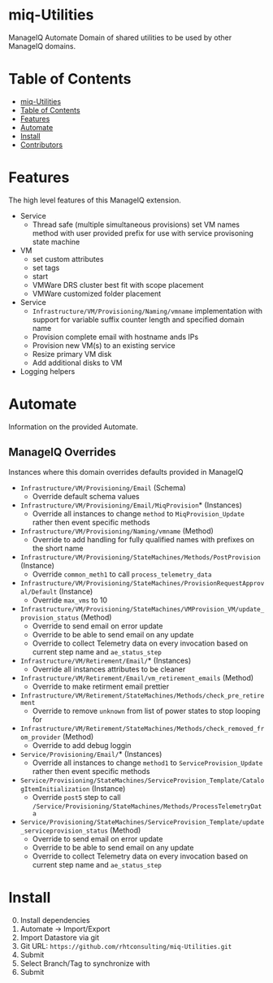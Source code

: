 # miq-Utilities
ManageIQ Automate Domain of shared utilities to be used by other ManageIQ domains.

# Table of Contents
* [miq-Utilities](#miq-utilities)
* [Table of Contents](#table-of-contents)
* [Features](#features)
* [Automate](#automate)
* [Install](#install)
* [Contributors](#contributors)

# Features
The high level features of this ManageIQ extension.

* Service
  * Thread safe (multiple simultaneous provisions) set VM names method with user provided prefix for use with service provisoning state machine
* VM
  * set custom attributes
  * set tags
  * start
  * VMWare DRS cluster best fit with scope placement
  * VMWare customized folder placement
* Service
  * `Infrastructure/VM/Provisioning/Naming/vmname` implementation with support for variable suffix counter length and specified domain name
  * Provision complete email with hostname ands IPs
  * Provision new VM(s) to an existing service
  * Resize primary VM disk
  * Add additional disks to VM
* Logging helpers

# Automate
Information on the provided Automate.

## ManageIQ Overrides
Instances where this domain overrides defaults provided in ManageIQ

* `Infrastructure/VM/Provisioning/Email` (Schema)
  * Override default schema values
* `Infrastructure/VM/Provisioning/Email/MiqProvision`\* (Instances)
  * Override all instances to change `method` to `MiqProvision_Update` rather then event specific methods
* `Infrastructure/VM/Provisioning/Naming/vmname` (Method)
  * Override to add handling for fully qualified names with prefixes on the short name
* `Infrastructure/VM/Provisioning/StateMachines/Methods/PostProvision` (Instance)
  * Override `common_meth1` to call `process_telemetry_data` 
* `Infrastructure/VM/Provisioning/StateMachines/ProvisionRequestApproval/Default` (Instance)
  * Override `max_vms` to 10
* `Infrastructure/VM/Provisioning/StateMachines/VMProvision_VM/update_provision_status` (Method)
  * Override to send email on error update
  * Override to be able to send email on any update
  * Override to collect Telemetry data on every invocation based on current step name and `ae_status_step`
* `Infrastructure/VM/Retirement/Email/`\* (Instances)
  * Override all instances attributes to be cleaner
* `Infrastructure/VM/Retirement/Email/vm_retirement_emails` (Method)
  * Override to make retirment email prettier
* `Infrastructure/VM/Retirement/StateMachines/Methods/check_pre_retirement`
  * Override to remove `unknown` from list of power states to stop looping for 
* `Infrastructure/VM/Retirement/StateMachines/Methods/check_removed_from_provider` (Method)
  * Override to add debug loggin
* `Service/Provisioning/Email/`\* (Instances)
  * Override all instances to change `method1` to `ServiceProvision_Update` rather then event specific methods
* `Service/Provisioning/StateMachines/ServiceProvision_Template/CatalogItemInitialization` (Instance)
  * Override `post5` step to call `/Service/Provisioning/StateMachines/Methods/ProcessTelemetryData`
* `Service/Provisioning/StateMachines/ServiceProvision_Template/update_serviceprovision_status` (Method)
  * Override to send email on error update
  * Override to be able to send email on any update
  * Override to collect Telemetry data on every invocation based on current step name and `ae_status_step`

# Install
0. Install dependencies
1. Automate -> Import/Export
2. Import Datastore via git
3. Git URL: `https://github.com/rhtconsulting/miq-Utilities.git`
4. Submit
5. Select Branch/Tag to synchronize with
6. Submit

